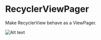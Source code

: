 # RecyclerViewPager
Make RecyclerView behave as a ViewPager.


![Alt text](/screenshots/final_result.gif?raw=true "RecyclerView as ViewPager")
